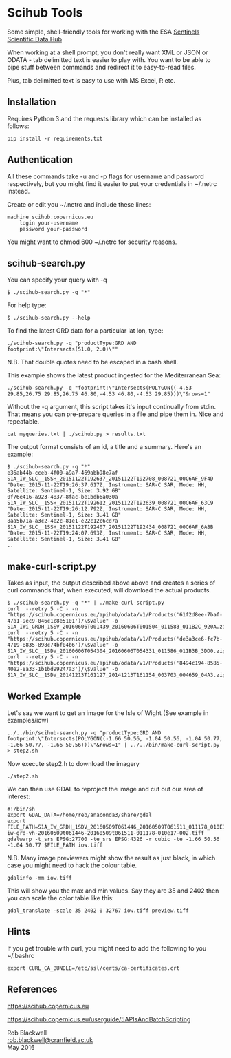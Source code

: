 # Scihub Tools

Some simple, shell-friendly tools for working with the ESA
[Sentinels Scientific Data Hub](https://scihub.copernicus.eu/)

When working at a shell prompt, you don't really want XML or JSON or
ODATA - tab delimitted text is easier to play with. You want to be able
to pipe stuff between commands and redirect it to easy-to-read files.

Plus, tab delimitted text is easy to use with MS Excel, R etc.

## Installation

Requires Python 3 and the requests library which can be installed as
follows:

    pip install -r requirements.txt

## Authentication

All these commands take -u and -p flags for username and password
respectively, but you might find it easier to put your credentials in
~/.netrc instead.

Create or edit you ~/.netrc and include these lines:

    machine scihub.copernicus.eu
        login your-username
        password your-password

You might want to chmod 600 ~/.netrc for security reasons.

## scihub-search.py

You can specify your query with -q

    $ ./scihub-search.py -q "*"

For help type:

    $ ./scihub-search.py --help

To find the latest GRD data for a particular lat lon, type:

    ./scihub-search.py -q "productType:GRD AND footprint:\"Intersects(51.0, 2.0)\""

N.B. That double quotes need to be escaped in a bash shell.

This example shows the latest product ingested for the Mediterranean Sea:

    ./scihub-search.py -q "footprint:\"Intersects(POLYGON((-4.53 29.85,26.75 29.85,26.75 46.80,-4.53 46.80,-4.53 29.85)))\"&rows=1"

Without the -q argument, this script takes it's input continually from
stdin. That means you can pre-prepare queries in a file and pipe them
in. Nice and repeatable.

    cat myqueries.txt | ./scihub.py > results.txt

The output format consists of an id, a title and a summary. Here's an example:

    $ ./scihub-search.py -q "*" 
    e36ab44b-cceb-4f00-a9a7-469abb98e7af	S1A_IW_SLC__1SSH_20151122T192637_20151122T192708_008721_00C6AF_9F4D	"Date: 2015-11-22T19:26:37.617Z, Instrument: SAR-C SAR, Mode: HH, Satellite: Sentinel-1, Size: 3.92 GB"
    0f76e416-a923-4837-8fac-be1bdb6a030a	S1A_IW_SLC__1SSH_20151122T192612_20151122T192639_008721_00C6AF_63C9	"Date: 2015-11-22T19:26:12.792Z, Instrument: SAR-C SAR, Mode: HH, Satellite: Sentinel-1, Size: 3.41 GB"
    8aa5b71a-a3c2-4e2c-81e1-e22c12c6cd7a	S1A_IW_SLC__1SSH_20151122T192407_20151122T192434_008721_00C6AF_6A8B	"Date: 2015-11-22T19:24:07.693Z, Instrument: SAR-C SAR, Mode: HH, Satellite: Sentinel-1, Size: 3.41 GB"
    ..

## make-curl-script.py

Takes as input, the output described above above and creates a series
of curl commands that, when executed, will download the actual
products.

	$ ./scihub-search.py -q "*" | ./make-curl-script.py 
   	curl  --retry 5 -C - -n "https://scihub.copernicus.eu/apihub/odata/v1/Products('61f2d8ee-7baf-47b1-9ec9-046c1c8e5101')/\$value" -o S1A_IWi_GRDH_1SSV_20160606T001439_20160606T001504_011583_011B2C_920A.zip
	curl  --retry 5 -C - -n "https://scihub.copernicus.eu/apihub/odata/v1/Products('de3a3ce6-fc7b-4719-8835-898c74bf04b6')/\$value" -o S1A_IW_SLC__1SDV_20160606T054304_20160606T054331_011586_011B3B_3DD0.zip
	curl  --retry 5 -C - -n "https://scihub.copernicus.eu/apihub/odata/v1/Products('8494c194-8585-40e2-8a33-1b1bd99247a3')/\$value" -o S1A_IW_SLC__1SDV_20141213T161127_20141213T161154_003703_004659_04A3.zip


## Worked Example

Let's say we want to get an image for the Isle of Wight (See example
in examples/iow)

    ../../bin/scihub-search.py -q "productType:GRD AND footprint:\"Intersects(POLYGON((-1.66 50.56, -1.04 50.56, -1.04 50.77, -1.66 50.77, -1.66 50.56)))\"&rows=1" | ../../bin/make-curl-script.py > step2.sh

Now execute step2.h to download the imagery

    ./step2.sh

We can then use GDAL to reproject the image and cut out our area of interest:

    #!/bin/sh
    export GDAL_DATA=/home/reb/anaconda3/share/gdal
    export FILE_PATH=S1A_IW_GRDH_1SDV_20160509T061446_20160509T061511_011178_010E17_D8BF.SAFE/measurement/s1a-iw-grd-vh-20160509t061446-20160509t061511-011178-010e17-002.tiff
    gdalwarp -t_srs EPSG:27700 -te_srs EPSG:4326 -r cubic -te -1.66 50.56 -1.04 50.77 $FILE_PATH iow.tiff

N.B. Many image previewers might show the result as just black, in which
case you might need to hack the colour table.

    gdalinfo -mm iow.tiff

This will show you the max and min values. Say they are 35 and 2402
then you can scale the color table like this:

    gdal_translate -scale 35 2402 0 32767 iow.tiff preview.tiff

## Hints

If you get trouble with curl, you might need to add the following to
you ~/.bashrc

	export CURL_CA_BUNDLE=/etc/ssl/certs/ca-certificates.crt

## References

https://scihub.copernicus.eu

https://scihub.copernicus.eu/userguide/5APIsAndBatchScripting

Rob Blackwell    
<rob.blackwell@cranfield.ac.uk>    
May 2016
